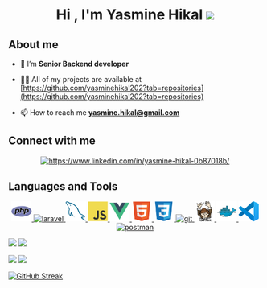 <h1 align="center">Hi , I'm Yasmine Hikal <img src="https://media.giphy.com/media/hvRJCLFzcasrR4ia7z/giphy.gif" width="35"></h1>

## About me

- 🌱 I’m **Senior Backend developer**

- 👨‍💻 All of my projects are available at [https://github.com/yasminehikal202?tab=repositories](https://github.com/yasminehikal202?tab=repositories)


- 📫 How to reach me **yasmine.hikal@gmail.com**

## Connect with me
<p align="center">
<a href="https://www.linkedin.com/in/yasmine-hikal-0b87018b/" target="blank"><img align="center" src="https://raw.githubusercontent.com/rahuldkjain/github-profile-readme-generator/master/src/images/icons/Social/linked-in-alt.svg" alt="https://www.linkedin.com/in/yasmine-hikal-0b87018b/" height="30" width="40" /></a>
</p>

##  Languages and Tools
<p align="center"> <a href="https://www.php.net/" target="_blank" rel="noreferrer"> <img src="https://raw.githubusercontent.com/devicons/devicon/master/icons/php/php-original.svg" alt="php" width="40" height="40"/> </a> <a href="https://laravel.com/" target="_blank" rel="noreferrer"> <img src="https://cdn.worldvectorlogo.com/logos/laravel-2.svg" alt="laravel" width="40" height="40"/> </a> <a href="https://www.mysql.com/" target="_blank" rel="noreferrer"> <img src="https://raw.githubusercontent.com/devicons/devicon/master/icons/mysql/mysql-original.svg" alt="mysql" width="40" height="40"/> </a> <a href="https://www.javascript.com/" target="_blank" rel="noreferrer"> <img src="https://raw.githubusercontent.com/devicons/devicon/master/icons/javascript/javascript-original.svg" alt="javascript" width="40" height="40"/> </a> <a href="https://vuejs.org/" target="_blank" rel="noreferrer"> <img src="https://raw.githubusercontent.com/devicons/devicon/master/icons/vuejs/vuejs-original.svg" alt="vuejs" width="40" height="40"/> </a> <a href="https://html.spec.whatwg.org/" target="_blank" rel="noreferrer"> <img src="https://raw.githubusercontent.com/devicons/devicon/master/icons/html5/html5-original.svg" alt="html5" width="40" height="40"/> </a> <a href="https://www.w3.org/Style/CSS/" target="_blank" rel="noreferrer"> <img src="https://raw.githubusercontent.com/devicons/devicon/master/icons/css3/css3-original.svg" alt="css3" width="40" height="40"/> </a> <a href="https://git-scm.com/" target="_blank" rel="noreferrer"> <img src="https://www.vectorlogo.zone/logos/git-scm/git-scm-icon.svg" alt="git" width="40" height="40"/> </a> <a href="https://getcomposer.org/" target="_blank" rel="noreferrer"> <img src="https://raw.githubusercontent.com/devicons/devicon/master/icons/composer/composer-original.svg" alt="composer" width="40" height="40"/> </a> <a href="https://www.docker.com/" target="_blank" rel="noreferrer"> <img src="https://raw.githubusercontent.com/devicons/devicon/master/icons/docker/docker-original.svg" alt="docker" width="40" height="40"/> </a> <a href="https://code.visualstudio.com/" target="_blank" rel="noreferrer"> <img src="https://raw.githubusercontent.com/devicons/devicon/master/icons/vscode/vscode-original.svg" alt="vscode" width="40" height="40"/> </a> <a href="https://www.postman.com/" target="_blank" rel="noreferrer"> <img src="https://www.vectorlogo.zone/logos/getpostman/getpostman-icon.svg" alt="postman" width="40" height="40"/> </a> </p>



![](http://github-profile-summary-cards.vercel.app/api/cards/repos-per-language?username=yasminehikal202&theme=default)
![](http://github-profile-summary-cards.vercel.app/api/cards/most-commit-language?username=yasminehikal202&theme=default)

![](http://github-profile-summary-cards.vercel.app/api/cards/stats?username=yasminehikal202&theme=default)
![](http://github-profile-summary-cards.vercel.app/api/cards/productive-time?username=yasminehikal202&theme=default&utcOffset=8)

[![GitHub Streak](https://github-readme-streak-stats.herokuapp.com?user=yasminehikal202)](https://git.io/streak-stats)


